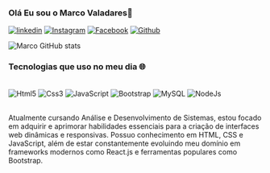 
### Olá Eu sou o Marco Valadares👋

[![linkedin](https://img.shields.io/badge/LinkedIn-0077B5?style=for-the-badge&logo=linkedin&logoColor=white
)](https://www.linkedin.com/in/marco-aur%C3%A9lio-valadares/)
[![Instagram](https://img.shields.io/badge/Instagram-E4405F?style=for-the-badge&logo=instagram&logoColor=white
)](https://www.instagram.com/marcofernandess_?igsh=MTRtMzY4NWQ2dXFneA%3D%3D&utm_source=qr)
[![Facebook](https://img.shields.io/badge/Facebook-1877F2?style=for-the-badge&logo=facebook&logoColor=white
)](https://www.facebook.com/marco.aurelio133)
[![Github](https://img.shields.io/badge/GitHub-100000?style=for-the-badge&logo=github&logoColor=white
)](https://github.com/marcovaladaress)


![Marco GitHub stats](https://github-readme-stats.vercel.app/api?username=marcovaladaress&show_icons=true&theme=dracula)


### Tecnologias que uso no meu dia 🌐

<div style=display: inline_block><br/>
  <img align="center" alt="Html5" src="https://img.shields.io/badge/HTML5-E34F26?style=for-the-badge&logo=html5&logoColor=white"/>  
  <img align="center" alt="Css3" src="https://img.shields.io/badge/CSS3-1572B6?style=for-the-badge&logo=css3&logoColor=white"/> 
  <img align="center" alt="JavaScript" src="https://img.shields.io/badge/JavaScript-F7DF1E?style=for-the-badge&logo=javascript&logoColor=black"/> 
  <img align="center" alt="Bootstrap" src="https://img.shields.io/badge/Bootstrap-563D7C?style=for-the-badge&logo=bootstrap&logoColor=white"/> 
   <img align="center" alt="MySQL" src="https://img.shields.io/badge/MySQL-00000F?style=for-the-badge&logo=mysql&logoColor=white"/> 
    <img align="center" alt="NodeJs" src="https://img.shields.io/badge/Node.js-43853D?style=for-the-badge&logo=node.js&logoColor=white2"/> 
</div><br/>

Atualmente cursando Análise e Desenvolvimento de Sistemas, estou focado em adquirir e aprimorar habilidades essenciais para a criação de interfaces web dinâmicas e responsivas. Possuo conhecimento em HTML, CSS e JavaScript, além de estar constantemente evoluindo meu domínio em frameworks modernos como React.js e ferramentas populares como Bootstrap. 
